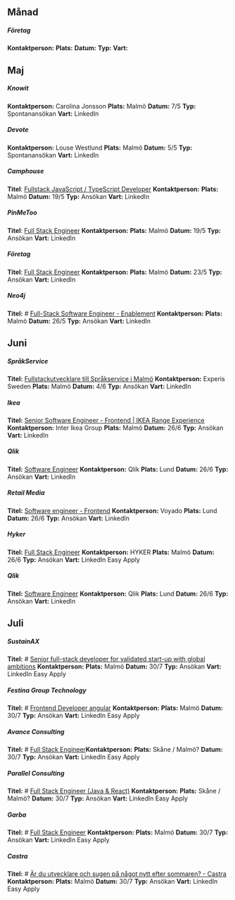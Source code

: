 ## Månad

##### Företag
**Kontaktperson:** 
**Plats:** 
**Datum:** 
**Typ:** 
**Vart:** 

## Maj

##### Knowit
**Kontaktperson:** Carolina Jonsson
**Plats:** Malmö
**Datum:** 7/5
**Typ:** Spontanansökan
**Vart:** LinkedIn
##### Devote
**Kontaktperson:** Louse Westlund
**Plats:** Malmö
**Datum:** 5/5
**Typ:** Spontanansökan
**Vart:** LinkedIn
##### Camphouse
**Titel**: [Fullstack JavaScript / TypeScript Developer](https://www.linkedin.com/jobs/view/4226127077/?alternateChannel=search&refId=E%2ByomYfL5oaEnqnFscz4mg%3D%3D&trackingId=E5yKoiWy1EGMWwoMrC2BYg%3D%3D&trk=d_flagship3_search_srp_jobs)
**Kontaktperson:**
**Plats:** Malmö
**Datum:** 19/5
**Typ:** Ansökan
**Vart:** LinkedIn
##### PinMeToo
**Titel**: [Full Stack Engineer](https://www.linkedin.com/jobs/view/4229811070/?alternateChannel=search&refId=E%2ByomYfL5oaEnqnFscz4mg%3D%3D&trackingId=Fn3XgRamSxvuvH4blulEmw%3D%3D&trk=d_flagship3_search_srp_jobs)
**Kontaktperson:** 
**Plats:** Malmö
**Datum:** 19/5
**Typ:** Ansökan
**Vart:** LinkedIn
##### Företag
**Titel**: [Full Stack Engineer](https://www.linkedin.com/jobs/view/4129606932/)
**Kontaktperson:** 
**Plats:** Malmö
**Datum:** 23/5
**Typ:** Ansökan
**Vart:**  LinkedIn
##### Neo4j
**Titel:** # [Full-Stack Software Engineer - Enablement](https://www.linkedin.com/jobs/view/4205959758/?alternateChannel=search&refId=NotAvailable&trackingId=ZeBY7bZZSK%2BYjwvKH1kIRA%3D%3D&trk=d_flagship3_search_srp_jobs)
**Kontaktperson:** 
**Plats:** Malmö
**Datum:** 26/5
**Typ:** Ansökan
**Vart:** LinkedIn

## Juni
##### SpråkService
**Titel:** [Fullstackutvecklare till Språkservice i Malmö](https://www.linkedin.com/jobs/view/4195493399/?alternateChannel=search&eBP=CwEAAAGXq5G2Mhu5ZVP8po0wDhRC0NHJm2Yr2ECGIfwvbamuftFi-oaOuMa9gEj9eouyyFdjMDSosuvJkn78wZPWdF1Dzh6TuWiISFZYkn6EDUe4bNQl4fD6YKtHrdGmDedNzLDFb-cqb-E5YQWP5s1iYPgKrjzV5c40UI5LUhgJDevA5V8bPP2p70704uj9pZYRj49xmwxZOkbkEnnB9oV_g-7scRqkvPTpMpTYNqGkMb3O7EZDeZNsKchgBwSVBjKlB3DbFwQXnx0N8oitWqXpcAYHqwht1T1nzYE8BwA7FtXcMkGnK4PDSv1OZOyd-qM946yZBNTXuv-fisdIbwFC11Ku9-sk4wm9lTV74VBf8n5u-C9_pzkEVd9wwESQY1qjOQM7cewOCDlv_JJ0RQZ7Ca11NZVEC7orLTKkpx9EEPlUqlUIRfvqc6k0q9n2WSekvU4BE9-2VbnS88785cQWavbeVAKiEjlYEsg12LTXmA4kZgFyzlC6GBvLt05kAm1fAR6YX6lVig&refId=vj4xza%2BLi%2BexsAKZe4Utyw%3D%3D&trackingId=MyhtUAhJ5eGtTooFww7ytg%3D%3D&trk=d_flagship3_search_srp_jobs)
**Kontaktperson:** Experis Sweden
**Plats:** Malmö
**Datum:** 4/6
**Typ:** Ansökan
**Vart:** LinkedIn

##### Ikea
**Titel:** [Senior Software Engineer - Frontend | IKEA Range Experience](https://www.linkedin.com/jobs/view/4238281205/?alternateChannel=search&eBP=CwEAAAGXq5gLCaR-EfdLgd4dq1uABzQFG5cYgEWIOov-i1k9HU78dDgg4fjVHXA8FqQr-TUymrZ_oeIE2nNeSiOKo1tl1UL71EgGXgRDIHqNmDlgQ1ZsLqnXW_h_9A7jo1kR7mepWer-80RSuwtBTrpSJxlCECbNuXsqnNcRXhCt7RYX5qk7o7eMlA-9nYU8GyFXhETa-UXZQCmDO3wBLtPn2m3S8v6NezDXzP3-ChoJfbKlvfsSIECRcTdn6O2nh6Afbt-SPNT4S7G2TC-SdI6CEzD3B1VINu8h3-5HJjZ69lYED16ybwMUq4QANKugnFYwW7tO808H4l71_t-wy89eUOKzU_17tYI4InRRQWSrlnxlHmaiGV7eDbWuA3URef4xgCR1If39mcxOLGyDBe7OF8lZ4KhQIQ_QoOUgfktXyBOiqqCVkp0X8NKh8s6gE6c1BnEwY3yR7VZRuIpJRspYBME4g9T83-nxaj6-zFuUmnFV43bFoh5pf6oKU9oPSQFuHIwfUZGvjZGE&refId=SB8dx%2BEDBjq7gFg1NHcuOw%3D%3D&trackingId=xzFs%2F69QaeFUv%2Fe5OTXSPQ%3D%3D&trk=d_flagship3_profile_view_base)
**Kontaktperson:** Inter Ikea Group
**Plats:** Malmö
**Datum:** 26/6
**Typ:** Ansökan
**Vart:** LinkedIn

##### Qlik
**Titel:** [Software Engineer](https://www.linkedin.com/jobs/view/4255163770/?alternateChannel=search&eBP=CwEAAAGXq522-Jlu7uSAiRNBJXREC335H-3yfr4Gut6VmotYyFagKBrWEtqRuPFnNOvPIZJR1q4gteEiDQ-Z9O4hhnCEm_v-ckmqwc33P8Vd0hDuyL2aGk3s8HztoxGCgQmh2e0wbZYsFP9dlHQN2xCLlBmvskGS7wcwdEdJ2Krex6P1c9x5FUAikzpYxGUVc0phJ4C6Jdt8naZxtyrAT1IyxHMRG3UtiRkq_777hf6ju8O0GtWtoptP5sbhcaa-mL0jFSJtWtlrZ-z65orFsWMhussRZtTZijE3N3JUuApsSwCZRYBGIM1RXrVBhiu9G4RHyBXSaq_L7WTh65MN93G_Boq7SKl--6SJUysp8iLVuPgeGvI_aWIBtSWjJWPk6hJOmFqAVaZoFizCFX7SuY212DiQacEfnNyolwU1BcVeA0q4r--GnwzYoVAv2r5YFLwp92gYuHCu6iqfhd4x6m9hRY5NWGDbeu2uhTJLnL0acZqO65KCDJBTg2IzKWITyu4tlfBfVN0Uzg&refId=UVXAv7t97RS2%2FwZcMOFyug%3D%3D&trackingId=UNlZlFcHZ4AYhtzmDJqiLA%3D%3D&trk=d_flagship3_search_srp_jobs)
**Kontaktperson:** Qlik
**Plats:** Lund
**Datum:** 26/6
**Typ:** Ansökan
**Vart:** LinkedIn

##### Retail Media
**Titel:** [Software engineer - Frontend](https://www.linkedin.com/jobs/view/4235673704/?alternateChannel=search&eBP=CwEAAAGXq522-TVd6dZm44AVZWiPAL_PHfRhyKxjf78xVpM0NKKHCahSofJ6-I4DkiGS3bPLKGeujVaSEEn9sTMX0RWvuK-v60030MS6g5TCkjtrhiBa3g3mcQaWQjnFY1xc11PO6tg5QudyGCjRScbKm0Np48-ic6mDL0cDQ0hWKMcbbl7Git0jO7AnRaWhOIx4P0-rs53SEgmsgEw-krKyWAKnmijhKBWZR4PsLMxe5tGRKY7ghjckKuPgLL4JtbO1_rERnZhldV2dNQ3SLd_xmPpq2922WBDtlGK16mntTao3WUShWALCpy_ZlAoT-D1PmmTl3efn7RI1k1zoqEXHU_DjFwtuEws_FyqXxwNwyTNu0Dk2QBunZSWnGGCd0TJaIq3jboqVzakaaFqaFSf3DXufsZZtvXazNsPx9eaMSLMTKuZU0M1GHUh_U0_cQIiJXnWMDF0fsm-rRJ61E6tRFCuCJSEmj0FnFp6C2F5gCoLzk_CasP6GhwUGmbSyB4uPb4Ji-CqkCQ&refId=UVXAv7t97RS2%2FwZcMOFyug%3D%3D&trackingId=ukIQh%2FsUcQ72Q0zQlKB3vA%3D%3D&trk=d_flagship3_search_srp_jobs)
**Kontaktperson:** Voyado
**Plats:** Lund 
**Datum:** 26/6
**Typ:** Ansökan
**Vart:** LinkedIn

##### Hyker
**Titel:** [Full Stack Engineer](https://www.linkedin.com/jobs/view/4245433019/?alternateChannel=search&eBP=CwEAAAGXq522-Z_k3UgOTHgKeWrGoycJYK6c7eDDV1-rcMVh-btoMnfeg6UTHhfhWQpIWSyb8HxckNjLXKGg7S9C_ocx0oY_h3DnGr9ApPaMnwBU8sov7qcH0c2PSa9n5RrIIyyL5QFGjvi3KhhCJ5CEcmZnkSiEYxg444m3IpqKUM6UGAA-019XN3M0E1z3Qmk0dhEC72YVVns2NWQ6RmQZxIe6NdrZAdLA8FomO-nFaNIC69eoOYw9vnB1mbuI-0mri_P-WQhLGvRkW-0NI6QKEEQVi0VuHvSrea3TzN_XSbJAzzHfmvAXbgtBSa1WJ1oFfeBN6mXZk5h_flhrTEKKKaYoxJGhFUQWqF9jY6oy9DJrxltrd6QTmWP2enRbKES4yY1lFd8bPt2hzglPjf2lxUwYo0e9Gp6tYvE-SDYoEKAYLzf-RfXX6OBkzQqPacknXLCcyKvoUNxthxXD0pIX4sK8JmplVKATPIcB8DT8m73xFM9j6tHtGc_JKQzpzpSu&refId=UVXAv7t97RS2%2FwZcMOFyug%3D%3D&trackingId=BTXGIReVtILyiUhHnP%2F%2Beg%3D%3D&trk=d_flagship3_postapply_next_best_action)
**Kontaktperson:** HYKER
**Plats:** Malmö
**Datum:** 26/6 
**Typ:** Ansökan
**Vart:** LinkedIn Easy Apply

##### Qlik
**Titel:** [Software Engineer](https://www.linkedin.com/jobs/view/4252014383/?alternateChannel=search&eBP=CwEAAAGXq527ql3J0ZZPs56M0lC97LwmUmpxeI_z6xkFgHlfJUyRonGaKTEhELyQ0A5o_3m-yia8zQTjS5x-CCZzZtSCkxkZz7npqZI83447LGN5bG_mhcjQoD6zNwwxw1bxJWcDuVkFdIue67Fs2We7D0qhNgjtfnhQtpruHdU2jF6VMODWQLcM3omD5rf33HEOsdW_1Tm29zdLWK13Fa7sDpq9W-xpFidOUuoB7K2PQ5zHZ7idMw6RBtp3C_95C1bAIdZeqi6zw-ChSvGjbfJubA8B7OJCZIyuIj7IBVk0_Iqg3oWOkF1t4WT9wSVNXhuDibD6l7pgziy7NiQTbEHRGvbJwuFPQJxN4TdKUXsNzrbUvte3SHwJHXaC3_pFFr0yQCz1vq3XmJCnwmLwo1PLK9ppmFrincraPuKNPxoJ_XtKvIo53OIGMcwl1vDYKmRtKO__-R0SbO12qLvN-FldYPiLHKNRJm78QEJyrGSM-hzcc0D49jWN_V3ho9aI6hsV-69NpwWd4ACo&refId=87%2Fvmg8YSrMKq%2BRRA7C29w%3D%3D&trackingId=6WRYjvJ10aXrfs7zK9cvgA%3D%3D&trk=d_flagship3_search_srp_jobs)
**Kontaktperson:** Qlik
**Plats:** Lund
**Datum:** 26/6
**Typ:** Ansökan
**Vart:** LinkedIn

## Juli

##### SustainAX
**Titel:** # [Senior full-stack developer for validated start-up with global ambitions](https://www.linkedin.com/jobs/view/4240019943/?alternateChannel=search&eBP=CwEAAAGYWtzJZEnv-XHbilLy_hv6J4prgxnuQIzJaEy7z0hwRbf-qZKPnjy2hWmldqEJ_mR3w_EC9Wg8-ufEvIxBYnP2zIapvr-WLg7vzx_c9E5b2wl1HPevfTG5GB0RtI1BTTuXSmlcv5EhWuSwGgxRf8uhrgWEtL4sXL_sWDWaJ4TK38dha-hXc2UrA-8ToXgRgsVANGQSyCfnafIRTgeBhw5xn-RAP4fvaK7G09dyPg9mXrKuVJiPOLrR0zBtLsZLgtFLVSdS3cpaK5lcOpZKK9oR4d0lhFkWQdMXVKs8DZUbGG2eqQQBGnMjxsmorxPVw8p-UE_2994lHSQ1ZmZEG9CkdzC_HDWZtp5SEfQQuxNz5CElB5FYSXf9dx3XkhzLroZcp7ifV51sCw53J8ikVI2wA5QO0CjaRBJDFvumswqkxl5bKXSNGmLUCZESYy1YMPnqlXY0A3Or9vDRepIQEOojHKxiUaizPxtbmZfTGtQ-Sr--GYB1OUslNZQScQkSjSG-ZKMN8CxAMzj2dtQO3C5OKI9Zvw&refId=6PbvoBMesuzXsInW%2FG3wUw%3D%3D&trackingId=LRLOL6cEO2J2rRdSn7txMw%3D%3D&trk=d_flagship3_postapply_next_best_action)
**Kontaktperson:** 
**Plats:** Malmö
**Datum:** 30/7
**Typ:** Ansökan
**Vart:** LinkedIn Easy Apply

##### Festina Group Technology
**Titel:** # [Frontend Developer angular](https://www.linkedin.com/jobs/view/4268527356/?alternateChannel=search&eBP=CwEAAAGYWtzJZX4jCsQk2ery6FL0vsD2A-jtsCKdRrgfEHylo8NXsioWijF-HgD5CBdLACUl4bKIwSBM5BnaeNSYDdm1bI_kCEiB6LbGl6mvPgQkaTcSTBasQ7cWUChFxc4wUD6lR3thOAQQQMnJm4vS0kOdyYRLecGJugv7txAUjhOOiMemesKsVZWeiwTqW9SAwfijDm82be8EVwtIccqRypqet8afMSSgN-MYdVrD4TD1shNXOtuLwOae35BRTm42fc6ngFs4uTXE9rYhC0RsVnsP_KGUFVuDdPXsLeWay1N1jnwEFJk-2CPVADByx-9HYhORrDk67Csjj8hKAZsvoGofULy-2Ipa0S2IG1qsZshnxgdRUHScc5fjRjqCxcWIKgucmfQz_311g9X1Zuok6mUV4BTEDlqBg-LCHXp8bpRkhL5m9QIO1yKz001mIPtQid9jkv_mDXHRxw&refId=6PbvoBMesuzXsInW%2FG3wUw%3D%3D&trackingId=jwbqV4YnSvFG3bTa%2FDY3%2BA%3D%3D&trk=d_flagship3_postapply_next_best_action)
**Kontaktperson:** 
**Plats:** Malmö
**Datum:** 30/7
**Typ:** Ansökan
**Vart:** LinkedIn Easy Apply

##### Avance Consulting
**Titel:** # [Full Stack Engineer](https://www.linkedin.com/jobs/view/4271329543/?alternateChannel=search&eBP=CwEAAAGYWtzJZQfUBLWzLVvUsPqkH-9Bx3Ri5-RitFXEUjf1U8dTXTW3fMQ0zRbj2_6-d_K_x7eQ3cIfKLpLd-HAeSgGe9JFZpQTzO_mYIiZ4GKqeJUTWLDndje_YKail8Gd-s1zBuoxwbaq2fUmc0gZbj2YdSbD6aiOKeHktXbAL6TMM-UjYwleO1h953OEVay4e6rcVWlb4i1LAQBs3zikIciewn3ECcodKGN91CiIvqGucjaily96kWc6ofatHLlR2htimEHwqSU9rZRPxyTgw9S_Ni_SPMXgUXsdM32qCoqDjz4rPKiBacBG0P65uEtPL8TRhDwVzja4CRKcGjAmWjyn9KxgO6b3SkbBQ0lHwzyDv4oFMlzl1VlJZy7jRSmGgnXK4M0Gx2QO6AoZfh5RkoGQ2Q6Lt08qzQBrOsbtMssPKPiHsaaZmYi1rpq0pfLiUVs4y6-UO6kl7uxSsCMIaiXJtgh87R6OX1CjM91Yckuty2GyvlOj5OQP8W9PtBLPQqOUA9s&refId=6PbvoBMesuzXsInW%2FG3wUw%3D%3D&trackingId=9fJtmYh%2B8zwV9ZBhccS4%2BQ%3D%3D&trk=d_flagship3_postapply_next_best_action)**Kontaktperson:** 
**Plats:** Skåne / Malmö?
**Datum:** 30/7
**Typ:** Ansökan
**Vart:** LinkedIn Easy Apply

##### Parallel Consulting
**Titel:** # [Full Stack Engineer (Java & React)](https://www.linkedin.com/jobs/view/4055779508/?alternateChannel=search&eBP=CwEAAAGYWtzJZfB1hKWckvPZ_AXesUWjoe3PDXvQASegV4X4L06fp7EeYkCseTjgmP3euUl7M8bv5WaA71deal4MihRBljoTKIx67qCkfiLh71Dn_gKhNtygwdSmgV0JvywzYiKYK1t9Y7pKP4PiWNsW-YfCdjZzhX9HhYtqh45Crf88wfaSaGeq011RCdJvHdGHSqlcS2fEKdK_pcM2AgDWSaflbiYtb5Fx1sePSWDj7m5YoUJ-vO_KrFH5udS3U0VLCJaXZEnwj3Acb5nF0K5pjWLbGKrbe1pBhKltiBWrWORfWxwkW0Z-Y8X8fA7tTa5cWRxQOFgVQE5QF4pgaVtdjO-KGsqKvjYgDy10aeA5HDADL88JDHTy5dS_7F06lZB8MXJnibBsIGbM05x2qBMN1j4H0wZEAzrmVLvb_3pQ65y_9mk-p_BgEd05_Je3qzJV2RQFW5oV-ejpyQRy1tWYDdBVn-eqwRSbx4dFghy_DwzT7Ltvv2yH0RGG5m4W-Bx0lPb4s1LhsQ&refId=6PbvoBMesuzXsInW%2FG3wUw%3D%3D&trackingId=LizLg41RzO5lCDmM2jD1pg%3D%3D&trk=d_flagship3_postapply_next_best_action)
**Kontaktperson:** 
**Plats:** Skåne / Malmö?
**Datum:** 30/7
**Typ:** Ansökan
**Vart:** LinkedIn Easy Apply

##### Garba
**Titel:** # [Full Stack Engineer](https://www.linkedin.com/jobs/view/4241219254/?alternateChannel=search&eBP=BUDGET_EXHAUSTED_JOB&refId=6PbvoBMesuzXsInW%2FG3wUw%3D%3D&trackingId=M4o20A7P3hoVrIvliWS7tA%3D%3D&trk=d_flagship3_search_srp_jobs)
**Kontaktperson:** 
**Plats:** Malmö
**Datum:** 30/7
**Typ:** Ansökan
**Vart:** LinkedIn Easy Apply

##### Castra
**Titel:** # [Är du utvecklare och sugen på något nytt efter sommaren? - Castra](https://www.linkedin.com/jobs/view/4261181002/?alternateChannel=search&eBP=CwEAAAGYWtzJZXuoCHt0LzOiUOwNYbZeO59te70w2Qg9RHYUyaC2r4BMHbNGoNozTNEd8nxsfoQFvLJZ_0DhsSQ8eyS96Do5sWEt6C4dZ1Mz1LhZv6XZLoj7pmouuOpYMGSDvUcGZ0sJsS9o9xJ3dEmciBMgc8Sqf36SCMneL66uqiaMngdQ11CkGTZPSe_QcnmKJmjVmXh-JrTlQi2FZmfrKXmkL8bd3QTfPqBRWM1Q3dA-yBVU3pU8mH8m-9M9TXsy-D9kVpQzh9OTSeXlYIRi1o-Wngyop8cIMlHW5KgYGqRSitqObgQyl55Xk-HLPxu4wRca9SzCDQ0kr_WH71B79HqOY73IXznXK_JViTeXv4dNbfKlUmNdo8UkiDcYKnS-ISCVKkIrEnRrQeqBBS3p4_7WJ43UkXZeS5bRJzu47DD4OLN955O5jaagyewlsI8TuTB_7Zt0nj8FFfzHFbsJsYIEak0Ywi4_hIVBRLVrswtzUQuT-EANcoGMs9jSS3wpIg&refId=6PbvoBMesuzXsInW%2FG3wUw%3D%3D&trackingId=cKk%2Bn%2BRjFJQyRFAu1LspJA%3D%3D&trk=d_flagship3_postapply_default_confirmation)
**Kontaktperson:** 
**Plats:** Malmö
**Datum:** 30/7
**Typ:** Ansökan
**Vart:** LinkedIn Easy Apply